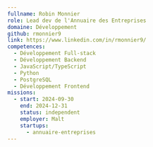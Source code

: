 ```yaml
---
fullname: Robin Monnier
role: Lead dev de l'Annuaire des Entreprises
domaine: Développement
github: rmonnier9
link: https://www.linkedin.com/in/rmonnier9/
competences:
  - Développement Full-stack
  - Développement Backend
  - JavaScript/TypeScript
  - Python
  - PostgreSQL
  - Développement Frontend
missions:
  - start: 2024-09-30
    end: 2024-12-31
    status: independent
    employer: Malt
    startups:
      - annuaire-entreprises
---
```

